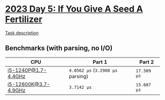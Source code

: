 # [2023 Day 5: If You Give A Seed A Fertilizer](https://adventofcode.com/2023/day/5)

[Task description](./TASKS.md)

## Benchmarks (with parsing, no I/O)

| CPU                  | Part 1                            | Part 2      |
| -------------------- | --------------------------------- | ----------- |
| i5-1240P@1.7-4.4GHz  | `4.0562 µs` (`3.2908 µs` parsing) | `17.509 µs` |
| i5-12600K@3.7-4.9GHz | `3.7142 µs`                       | `15.607 µs` |
